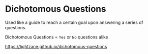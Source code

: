 # Dichotomous Questions

Used like a guide to reach a certain goal upon answering a series of questions.

Dichotomous Questions = `Yes` or `No` questions alike

https://lightzane.github.io/dichotomous-questions
